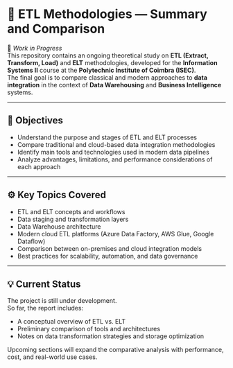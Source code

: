 # 🧠 **ETL Methodologies — Summary and Comparison**

🚧 *Work in Progress*  
This repository contains an ongoing theoretical study on **ETL (Extract, Transform, Load)** and **ELT** methodologies, developed for the **Information Systems II** course at the **Polytechnic Institute of Coimbra (ISEC)**.  
The final goal is to compare classical and modern approaches to **data integration** in the context of **Data Warehousing** and **Business Intelligence** systems.

---

## 📘 **Objectives**

- Understand the purpose and stages of ETL and ELT processes  
- Compare traditional and cloud-based data integration methodologies  
- Identify main tools and technologies used in modern data pipelines  
- Analyze advantages, limitations, and performance considerations of each approach  

---

## ⚙️ **Key Topics Covered**

- ETL and ELT concepts and workflows  
- Data staging and transformation layers  
- Data Warehouse architecture  
- Modern cloud ETL platforms (Azure Data Factory, AWS Glue, Google Dataflow)  
- Comparison between on-premises and cloud integration models  
- Best practices for scalability, automation, and data governance  

---

## 💡 **Current Status**

The project is still under development.  
So far, the report includes:
- A conceptual overview of ETL vs. ELT  
- Preliminary comparison of tools and architectures  
- Notes on data transformation strategies and storage optimization  

Upcoming sections will expand the comparative analysis with performance, cost, and real-world use cases.


